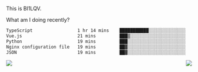 This is BI1LQV.

What am I doing recently?

<!--START_SECTION:waka-->

```txt
TypeScript                 1 hr 14 mins    ███████████░░░░░░░░░░░░░░   43.94 %
Vue.js                     21 mins         ███▒░░░░░░░░░░░░░░░░░░░░░   12.89 %
Python                     19 mins         ███░░░░░░░░░░░░░░░░░░░░░░   11.55 %
Nginx configuration file   19 mins         ██▓░░░░░░░░░░░░░░░░░░░░░░   11.32 %
JSON                       19 mins         ██▓░░░░░░░░░░░░░░░░░░░░░░   11.29 %
```

<!--END_SECTION:waka-->
<img align="right" src="https://github-readme-stats.vercel.app/api?username=bi1lqv&show_icons=true&count_private=true">

<img src="https://metrics.lecoq.io/bi1lqv?template=classic&base.activity=0&base.community=0&base.repositories=0&base.metadata=0&isocalendar=1&base=header%2C%20activity%2C%20community%2C%20repositories%2C%20metadata&base.indepth=false&base.hireable=false&isocalendar=false&isocalendar.duration=full-year&config.timezone=Asia%2FShanghai">
